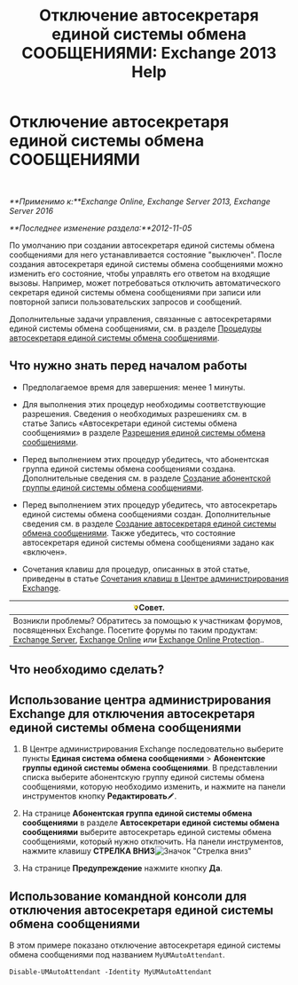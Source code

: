 ﻿---
title: 'Отключение автосекретаря единой системы обмена СООБЩЕНИЯМИ: Exchange 2013 Help'
TOCTitle: Отключение автосекретаря единой системы обмена СООБЩЕНИЯМИ
ms:assetid: ad79f374-f68f-430b-8b9c-2c841e1c55ae
ms:mtpsurl: https://technet.microsoft.com/ru-ru/library/Bb124228(v=EXCHG.150)
ms:contentKeyID: 50488839
ms.date: 05/22/2018
mtps_version: v=EXCHG.150
ms.translationtype: MT
---

# Отключение автосекретаря единой системы обмена СООБЩЕНИЯМИ

 

_**Применимо к:**Exchange Online, Exchange Server 2013, Exchange Server 2016_

_**Последнее изменение раздела:**2012-11-05_

По умолчанию при создании автосекретаря единой системы обмена сообщениями для него устанавливается состояние "выключен". После создания автосекретаря единой системы обмена сообщениями можно изменить его состояние, чтобы управлять его ответом на входящие вызовы. Например, может потребоваться отключить автоматического секретаря единой системы обмена сообщениями при записи или повторной записи пользовательских запросов и сообщений.

Дополнительные задачи управления, связанные с автосекретарями единой системы обмена сообщениями, см. в разделе [Процедуры автосекретаря единой системы обмена сообщениями](um-auto-attendant-procedures-exchange-2013-help.md).

## Что нужно знать перед началом работы

  - Предполагаемое время для завершения: менее 1 минуты.

  - Для выполнения этих процедур необходимы соответствующие разрешения. Сведения о необходимых разрешениях см. в статье Запись «Автосекретари единой системы обмена сообщениями» в разделе [Разрешения единой системы обмена сообщениями](unified-messaging-permissions-exchange-2013-help.md).

  - Перед выполнением этих процедур убедитесь, что абонентская группа единой системы обмена сообщениями создана. Дополнительные сведения см. в разделе [Создание абонентской группы единой системы обмена сообщениями](create-a-um-dial-plan-exchange-2013-help.md).

  - Перед выполнением этих процедур убедитесь, что автосекретарь единой системы обмена сообщениями создан. Дополнительные сведения см. в разделе [Создание автосекретаря единой системы обмена сообщениями](create-a-um-auto-attendant-exchange-2013-help.md). Также убедитесь, что состояние автосекретаря единой системы обмена сообщениями задано как «включен».

  - Сочетания клавиш для процедур, описанных в этой статье, приведены в статье [Сочетания клавиш в Центре администрирования Exchange](keyboard-shortcuts-in-the-exchange-admin-center-exchange-online-protection-help.md).

<table>
<thead>
<tr class="header">
<th><img src="images/Bb124558.tip(EXCHG.150).gif" title="Совет" alt="Совет" />Совет.</th>
</tr>
</thead>
<tbody>
<tr class="odd">
<td>Возникли проблемы? Обратитесь за помощью к участникам форумов, посвященных Exchange. Посетите форумы по таким продуктам: <a href="https://go.microsoft.com/fwlink/p/?linkid=60612">Exchange Server</a>, <a href="https://go.microsoft.com/fwlink/p/?linkid=267542">Exchange Online</a> или <a href="https://go.microsoft.com/fwlink/p/?linkid=285351">Exchange Online Protection</a>..</td>
</tr>
</tbody>
</table>


## Что необходимо сделать?

## Использование центра администрирования Exchange для отключения автосекретаря единой системы обмена сообщениями

1.  В Центре администрирования Exchange последовательно выберите пункты **Единая система обмена сообщениями** \> **Абонентские группы единой системы обмена сообщениями**. В представлении списка выберите абонентскую группу единой системы обмена сообщениями, которую необходимо изменить, и нажмите на панели инструментов кнопку **Редактировать**![Значок редактирования](images/Bb124582.6f53ccb2-1f13-4c02-bea0-30690e6ea71d(EXCHG.150).gif "Значок редактирования").

2.  На странице **Абонентская группа единой системы обмена сообщениями** в разделе **Автосекретари единой системы обмена сообщениями** выберите автосекретарь единой системы обмена сообщениями, который нужно отключить. На панели инструментов, нажмите клавишу **СТРЕЛКА ВНИЗ**![Значок "Стрелка вниз"](images/JJ150576.ef5ca57d-a033-457b-bd92-6361877c33d0(EXCHG.150).gif "Значок \"Стрелка вниз\"")

3.  На странице **Предупреждение** нажмите кнопку **Да**.

## Использование командной консоли для отключения автосекретаря единой системы обмена сообщениями

В этом примере показано отключение автосекретаря единой системы обмена сообщениями под названием `MyUMAutoAttendant`.

    Disable-UMAutoAttendant -Identity MyUMAutoAttendant

